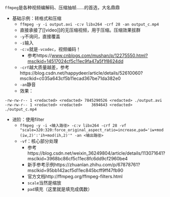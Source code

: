 `ffmpeg`是各种视频编解码、压缩抽帧……的首选，大名鼎鼎
- 基础示例：转格式和压缩
  - `ffmpeg -y -i output.avi -c:v libx264 -crf 28 -an output_c.mp4`
  - 直接承接了[[video]]的无压缩视频，用于压缩。压缩效果拔群
  - `-y`不询问，直接覆盖
  - `-i`输入
  - `-c:v`就是`-vcodec`，视频编码！
    - 参考https://www.cnblogs.com/mushan/p/12275550.html?msclkid=14517024cf5c11ec9fa47a5f1f8624dd
  - `-crf`越大质量越差，参考https://blog.csdn.net/happydeer/article/details/52610060?msclkid=c035a643cf5b11ecad367be71da382e0
  - `-an`静音
  - 效果：
```text
-rw-rw-r-- 1 <redacted> <redacted> 7845290526 <redacted> ./output.avi
-rw-rw-r-- 1 <redacted> <redacted>    3694643 <redacted> ./output_c.mp4
```

- 进阶：使用filter
  - `ffmpeg -y -i <输入路径> -c:v libx264 -crf 28 -vf "scale=320:320:force_original_aspect_ratio=increase,pad='iw+mod(iw,2)':'ih+mod(ih,2)'" -an <输出路径>`
  - `-vf`：核心部分处理
    - 参考https://blog.csdn.net/weixin_36249804/article/details/113071641?msclkid=3968bc86cf5c11ec8fc6dd9cf2960be4
    - 新手参考示例https://zhuanlan.zhihu.com/p/67878761?msclkid=95bb142acf5d11ec845bcff9ff47fb90
    - 官方文档http://ffmpeg.org/ffmpeg-filters.html
    - `scale`当然是缩放
    - `pad`填充（这里就是填充成偶数）